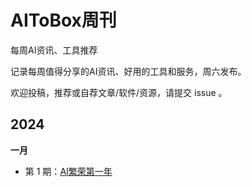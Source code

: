 # AIToBox周刊
每周AI资讯、工具推荐

记录每周值得分享的AI资讯、好用的工具和服务，周六发布。

欢迎投稿，推荐或自荐文章/软件/资源，请提交 issue 。


## 2024

**一月**

- 第 1 期：[AI繁荣第一年](docs/issue-1.md)

